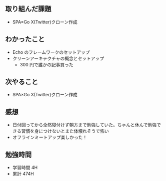 ## 取り組んだ課題

- SPA×Go X(Twitter)クローン作成

## わかったこと

- Echo のフレームワークのセットアップ
- クリーンアーキテクチャの概念とセットアップ
  - 300 円で誰かの記事買った

## 次やること

- SPA×Go X(Twitter)クローン作成

## 感想

- 日付回ってから全然寝付けず朝方まで勉強していた。ちゃんと休んで勉強できる習慣を身につけないとまた体壊れそうで怖い
- オフラインミートアップ楽しかった！

## 勉強時間

- 学習時間 4H
- 累計 474H
